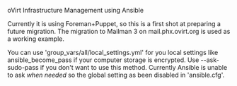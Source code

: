 
oVirt Infrastructure Management using Ansible

Currently it is using Foreman+Puppet, so this is a first shot at
preparing a future migration. The migration to Mailman 3 on
mail.phx.ovirt.org is used as a working example.

You can use 'group_vars/all/local_settings.yml' for you local
settings like ansible_become_pass if your computer storage is
encrypted. Use --ask-sudo-pass if you don't want to use this
method. Currently Ansible is unable to ask _when needed_ so
the global setting as been disabled in 'ansible.cfg'.

